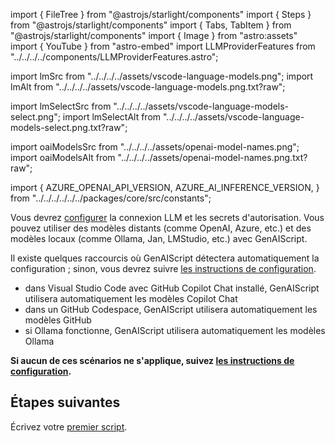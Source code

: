import { FileTree } from "@astrojs/starlight/components"
import { Steps } from "@astrojs/starlight/components"
import { Tabs, TabItem } from "@astrojs/starlight/components"
import { Image } from "astro:assets"
import { YouTube } from "astro-embed"
import LLMProviderFeatures from "../../../../components/LLMProviderFeatures.astro";

import lmSrc from "../../../../assets/vscode-language-models.png";
import lmAlt from "../../../../assets/vscode-language-models.png.txt?raw";

import lmSelectSrc from "../../../../assets/vscode-language-models-select.png";
import lmSelectAlt from "../../../../assets/vscode-language-models-select.png.txt?raw";

import oaiModelsSrc from "../../../../assets/openai-model-names.png";
import oaiModelsAlt from "../../../../assets/openai-model-names.png.txt?raw";

import {
    AZURE_OPENAI_API_VERSION,
    AZURE_AI_INFERENCE_VERSION,
} from "../../../../../../packages/core/src/constants";

Vous devrez [configurer](../../configuration/) la connexion LLM et les secrets d'autorisation.
Vous pouvez utiliser des modèles distants (comme OpenAI, Azure, etc.) et des modèles locaux (comme Ollama, Jan, LMStudio, etc.) avec GenAIScript.

Il existe quelques raccourcis où GenAIScript détectera automatiquement la configuration ; sinon, vous devrez suivre [les instructions de configuration](../../configuration/).

* dans Visual Studio Code avec GitHub Copilot Chat installé, GenAIScript utilisera automatiquement les modèles Copilot Chat
* dans un GitHub Codespace, GenAIScript utilisera automatiquement les modèles GitHub
* si Ollama fonctionne, GenAIScript utilisera automatiquement les modèles Ollama

**Si aucun de ces scénarios ne s'applique, suivez [les instructions de configuration](../../configuration/).**

## Étapes suivantes

Écrivez votre [premier script](../../getting-started/your-first-genai-script/).